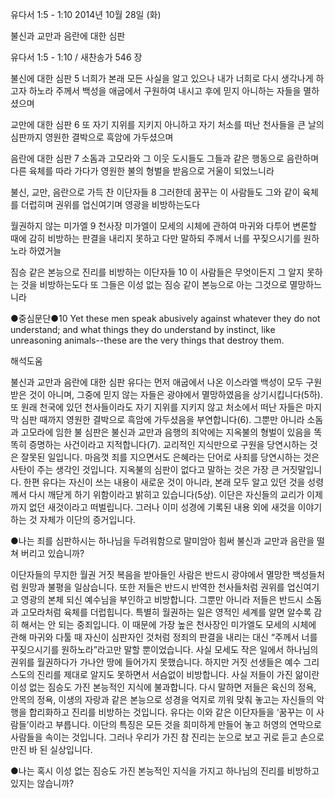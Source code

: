 유다서 1:5 - 1:10 
2014년 10월 28일 (화)

불신과 교만과 음란에 대한 심판



유다서 1:5 - 1:10 / 새찬송가 546 장


불신에 대한 심판
5 너희가 본래 모든 사실을 알고 있으나 내가 너희로 다시 생각나게 하고자 하노라 주께서 백성을 애굽에서 구원하여 내시고 후에 믿지 아니하는 자들을 멸하셨으며

교만에 대한 심판
6 또 자기 지위를 지키지 아니하고 자기 처소를 떠난 천사들을 큰 날의 심판까지 영원한 결박으로 흑암에 가두셨으며

음란에 대한 심판
7 소돔과 고모라와 그 이웃 도시들도 그들과 같은 행동으로 음란하며 다른 육체를 따라 가다가 영원한 불의 형벌을 받음으로 거울이 되었느니라

불신, 교만, 음란으로 가득 찬 이단자들
8 그러한데 꿈꾸는 이 사람들도 그와 같이 육체를 더럽히며 권위를 업신여기며 영광을 비방하는도다

월권하지 않는 미가엘
9 천사장 미가엘이 모세의 시체에 관하여 마귀와 다투어 변론할 때에 감히 비방하는 판결을 내리지 못하고 다만 말하되 주께서 너를 꾸짖으시기를 원하노라 하였거늘

짐승 같은 본능으로 진리를 비방하는 이단자들
10 이 사람들은 무엇이든지 그 알지 못하는 것을 비방하는도다 또 그들은 이성 없는 짐승 같이 본능으로 아는 그것으로 멸망하느니라


●중심문단●10 Yet these men speak abusively against whatever they do not understand; and what things they do understand by instinct, like unreasoning animals--these are the very things that destroy them.

해석도움





불신과 교만과 음란에 대한 심판
유다는 먼저 애굽에서 나온 이스라엘 백성이 모두 구원받은 것이 아니며, 그중에 믿지 않는 자들은 광야에서 멸망하였음을 상기시킵니다(5하). 또 원래 천국에 있던 천사들이라도 자기 지위를 지키지 않고 처소에서 떠난 자들은 마지막 심판 때까지 영원한 결박으로 흑암에 가두셨음을 부연합니다(6). 그뿐만 아니라 소돔과 고모라에 임한 불 심판은 불신과 교만과 음행의 죄악에는 지옥불의 형벌이 있음을 똑똑히 증명하는 사건이라고 지적합니다(7). 교리적인 지식만으로 구원을 당연시하는 것은 잘못된 일입니다. 마음껏 죄를 지으면서도 은혜라는 단어로 사죄를 당연시하는 것은 사탄이 주는 생각인 것입니다. 지옥불의 심판이 없다고 말하는 것은 가장 큰 거짓말입니다. 한편 유다는 자신이 쓰는 내용이 새로운 것이 아니라, 본래 모두 알고 있던 것을 성령께서 다시 깨닫게 하기 위함이라고 밝히고 있습니다(5상). 이단은 자신들의 교리가 이제까지 없던 새것이라고 떠벌립니다. 그러나 이미 성경에 기록된 내용 외에 새것을 이야기하는 것 자체가 이단의 증거입니다.   

●나는 죄를 심판하시는 하나님을 두려워함으로 말미암아 힘써 불신과 교만과 음란을 떨쳐 버리고 있습니까? 

이단자들의 무지한 월권
거짓 복음을 받아들인 사람은 반드시 광야에서 멸망한 백성들처럼 원망과 불평을 일삼습니다. 또한 저들은 반드시 반역한 천사들처럼 권위를 업신여기고 영광의 본체 되신 예수님을 부인하고 비방합니다. 그뿐만 아니라 저들은 반드시 소돔과 고모라처럼 육체를 더럽힙니다. 특별히 월권하는 일은 영적인 세계를 알면 알수록 감히 해서는 안 되는 중죄입니다. 이 때문에 가장 높은 천사장인 미가엘도 모세의 시체에 관해 마귀와 다툴 때 자신이 심판자인 것처럼 정죄의 판결을 내리는 대신 “주께서 너를 꾸짖으시기를 원하노라”라고만 말할 뿐이었습니다. 사실 모세도 작은 일에서 하나님의 권위를 월권하다가 가나안 땅에 들어가지 못했습니다. 하지만 거짓 선생들은 예수 그리스도의 진리를 제대로 알지도 못하면서 서슴없이 비방합니다. 사실 저들이 가진 앎이란 이성 없는 짐승도 가진 본능적인 지식에 불과합니다. 다시 말하면 저들은 육신의 정욕, 안목의 정욕, 이생의 자랑과 같은 본능으로 성경을 억지로 끼워 맞춰 놓고는 자신들의 악행을 합리화하고 진리를 비방하는 것입니다. 유다는 이와 같은 이단자들을 ‘꿈꾸는 이 사람들’이라고 부릅니다. 이단의 특징은 모든 것을 희미하게 만들어 놓고 허영의 연막으로 사람들을 속이는 것입니다. 그러나 우리가 가진 참 진리는 눈으로 보고 귀로 듣고 손으로 만진 바 된 실상입니다. 

●나는 혹시 이성 없는 짐승도 가진 본능적인 지식을 가지고 하나님의 진리를 비방하고 있지는 않습니까?